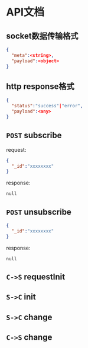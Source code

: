 # API文档

## socket数据传输格式

```json
{
  "meta":<string>,
  "payload":<object>
}
```

## http response格式

```json
{
  "status":"success"|"error",
  "payload":<any>
}
```

## `POST` subscribe

request:

```json
{
  "_id":"xxxxxxxx"
}
```

response:

```
null
```

## `POST` unsubscribe

```json
{
  "_id":"xxxxxxxx"
}
```

response:

```
null
```

## `C->S` requestInit

## `S->C` init

## `S->C` change

## `C->S` change